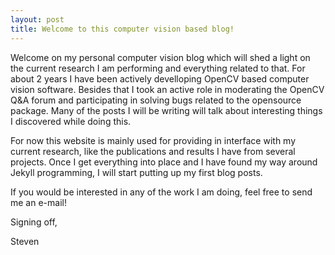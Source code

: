 ```yaml
---
layout: post
title: Welcome to this computer vision based blog!
---
```


Welcome on my personal computer vision blog which will shed a light on the current research I am performing and everything related to that. For about 2 years I have been actively develloping OpenCV based computer vision software. Besides that I took an active role in moderating the OpenCV Q&A forum and participating in solving bugs related to the opensource package. Many of the posts I will be writing will talk about interesting things I discovered while doing this.

For now this website is mainly used for providing in interface with my current research, like the publications and results I have from several projects. Once I get everything into place and I have found my way around Jekyll programming, I will start putting up my first blog posts.

If you would be interested in any of the work I am doing, feel free to send me an e-mail!

Signing off,

Steven
